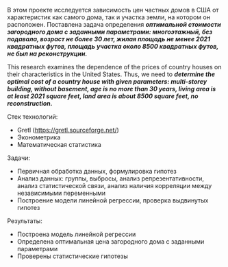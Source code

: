 В этом проекте исследуется зависимость цен частных домов в США от характеристик как самого дома, так и участка земли, на котором он расположен. Поставлена задача определения ***оптимальной стоимости загородного дома с заданными параметрами: многоэтажный, без подавала, возраст не более 30 лет, жилая площадь не менее 2021 квадратных футов, площадь участка около 8500 квадратных футов, не был на реконструкции.***

This research examines the dependence of the prices of country houses on their characteristics in the United States. Thus, we need to ***determine the optimal cost of a country house with given parameters: multi-storey building, without basement, age is no more than 30 years, living area is at least 2021 square feet, land area is about 8500 square feet, no reconstruction.***

Стек технологий:
- Gretl (https://gretl.sourceforge.net/)
- Эконометрика
- Математическая статистика

Задачи:
- Первичная обработка данных, формулировка гипотез
- Анализ данных: группы, выбросы, анализ репрезентативности, анализ статистической связи, анализ наличия корреляции между независимыми переменными
- Построение модели линейной регрессии, проверка выдвинутых гипотез

Результаты:
- Построена модель линейной регрессии
- Определена оптимальная цена загородного дома с заданными параметрами
- Проверены статистические гипотезы
